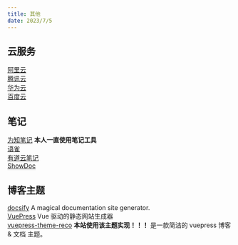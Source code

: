 ```yaml
---
title: 其他
date: 2023/7/5
---
```


## 云服务
[阿里云](https://www.aliyun.com) <br>
[腾讯云](https://cloud.tencent.com/) <br>
[华为云](https://activity.huaweicloud.com/) <br>
[百度云](https://cloud.baidu.com/) <br>

## 笔记
[为知笔记](https://www.wiz.cn/zh-cn) **本人一直使用笔记工具** <br>
[语雀](https://www.yuque.com/) <br>
[有道云笔记](https://note.youdao.com/) <br>
[ShowDoc](https://www.showdoc.com.cn/) <br>

## 博客主题
[docsify](https://docsify.js.org/#/) A magical documentation site generator. <br>
[VuePress](https://v2.vuepress.vuejs.org/zh/) Vue 驱动的静态网站生成器 <br>
[vuepress-theme-reco](https://vuepress-theme-reco.recoluan.com/) **本站使用该主题实现！！！** 是一款简洁的 vuepress 博客 & 文档 主题。 <br>
